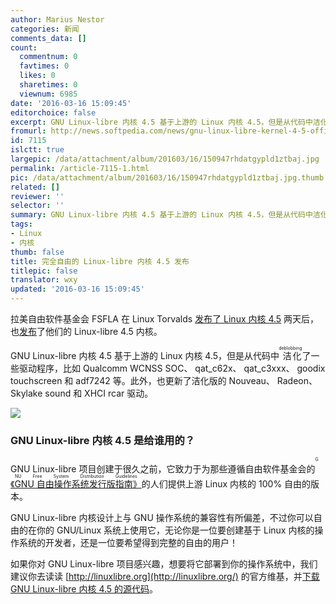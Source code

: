 ```yaml
---
author: Marius Nestor
categories: 新闻
comments_data: []
count:
  commentnum: 0
  favtimes: 0
  likes: 0
  sharetimes: 0
  viewnum: 6985
date: '2016-03-16 15:09:45'
editorchoice: false
excerpt: GNU Linux-libre 内核 4.5 基于上游的 Linux 内核 4.5，但是从代码中洁化deblobbing了一些驱动程序。
fromurl: http://news.softpedia.com/news/gnu-linux-libre-kernel-4-5-officially-released-for-100-freedom-501776.shtml
id: 7115
islctt: true
largepic: /data/attachment/album/201603/16/150947rhdatgypld1ztbaj.jpg
permalink: /article-7115-1.html
pic: /data/attachment/album/201603/16/150947rhdatgypld1ztbaj.jpg.thumb.jpg
related: []
reviewer: ''
selector: ''
summary: GNU Linux-libre 内核 4.5 基于上游的 Linux 内核 4.5，但是从代码中洁化deblobbing了一些驱动程序。
tags:
- Linux
- 内核
thumb: false
title: 完全自由的 Linux-libre 内核 4.5 发布
titlepic: false
translator: wxy
updated: '2016-03-16 15:09:45'
---
```


拉美自由软件基金会 FSFLA 在 Linux Torvalds [发布了 Linux 内核 4.5](/article-7104-1.html) 两天后，也[发布](http://www.fsfla.org/ikiwiki/selibre/linux-libre/)了他们的 Linux-libre 4.5 内核。


GNU Linux-libre 内核 4.5 基于上游的 Linux 内核 4.5，但是从代码中<ruby> 洁化 <rp>  （ </rp> <rt>  deblobbing </rt> <rp>  ） </rp></ruby>了一些驱动程序，比如 Qualcomm WCNSS SOC、 qat\_c62x、 qat\_c3xxx、 goodix touchscreen 和 adf7242 等。此外，也更新了洁化版的 Nouveau、 Radeon、 Skylake sound 和 XHCI rcar 驱动。


![](/data/attachment/album/201603/16/150947rhdatgypld1ztbaj.jpg)


### GNU Linux-libre 内核 4.5 是给谁用的？


GNU Linux-libre 项目创建于很久之前，它致力于为那些遵循自由软件基金会的<ruby> <a href="http://www.gnu.org/philosophy/free-system-distribution-guidelines.html">  《GNU 自由操作系统发行版指南》 </a> <rp>  （ </rp> <rt>  GNU Free System Distribution Guidelines </rt> <rp>  ） </rp></ruby>的人们提供上游 Linux 内核的 100% 自由的版本。


GNU Linux-libre 内核设计上与 GNU 操作系统的兼容性有所偏差，不过你可以自由的在你的 GNU/Linux 系统上使用它，无论你是一位要创建基于 Linux 内核的操作系统的开发者，还是一位要希望得到完整的自由的用户！


如果你对 GNU Linux-libre 项目感兴趣，想要将它部署到你的操作系统中，我们建议你去读读 [http://linuxlibre.org](http://linuxlibre.org/) 的官方维基，并[下载 GNU Linux-libre 内核 4.5 的源代码](http://linux.softpedia.com/get/System/Operating-Systems/Kernels/Linux-libre-37653.shtml)。